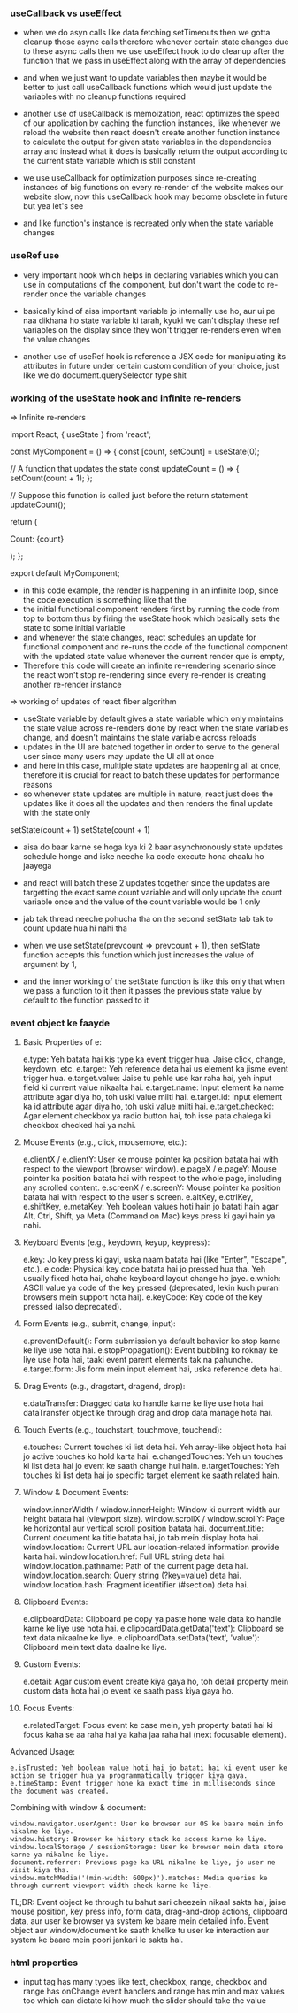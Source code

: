 ### useCallback vs useEffect
 - when we do asyn calls like data fetching setTimeouts then we gotta cleanup those async calls therefore whenever certain state changes due to these async calls then we use useEffect hook to do cleanup after the function that we pass in useEffect along with the array of dependencies

 - and when we just want to update variables then maybe it would be better to just call useCallback functions which would just update the variables with no cleanup functions required

 - another use of useCallback is memoization, react optimizes the speed of our application by caching the function instances, like whenever we reload the website then react doesn't create another function instance to calculate the output for given state variables in the dependencies array and instead what it does is basically return the output according to the current state variable which is still constant

 - we use useCallback for optimization purposes since re-creating instances of big functions on every re-render of the website makes our website slow, now this useCallback hook may become obsolete in future but yea let's see

 - and like function's instance is recreated only when the state variable changes


 ### useRef use 

 - very important hook which helps in declaring variables which you can use in computations of the component, but don't want the code to re-render once the variable changes
 
 - basically kind of aisa important variable jo internally use ho, aur ui pe naa dikhana ho state variable ki tarah, kyuki we can't display these ref variables on the display since they won't trigger re-renders even when the value changes

 - another use of useRef hook is reference a JSX code for manipulating its attributes in future under certain custom condition of your choice, just like we do document.querySelector type shit 

 ### working of the useState hook and infinite re-renders

 => Infinite re-renders

import React, { useState } from 'react';

const MyComponent = () => {
  const [count, setCount] = useState(0);

  // A function that updates the state
  const updateCount = () => {
    setCount(count + 1);
  };

  // Suppose this function is called just before the return statement
  updateCount();

  return (
    <div>
      <p>Count: {count}</p>
    </div>
  );
};

export default MyComponent;

- in this code example, the render is happening in an infinite loop, since the code execution is something like that the
- the initial functional component renders first by running the code from top to bottom thus by firing the useState hook which basically sets the state to some initial variable
- and whenever the state changes, react schedules an update for functional component and re-runs the code of the functional component with the updated state value whenever the current render que is empty, 
- Therefore this code will create an infinite re-rendering scenario since the react won't stop re-rendering since every re-render is creating another re-render instance

=> working of updates of react fiber algorithm 

- useState variable by default gives a state variable which only maintains the state value across re-renders done by react when the state variables change, and doesn't maintains the state variable across reloads
- updates in the UI are batched together in order to serve to the general user since many users may update the UI all at once 
- and here in this case, multiple state updates are happening all at once, therefore it is crucial for react to batch these updates for performance reasons
- so whenever state updates are multiple in nature, react just does the updates like it does all the updates and then renders the final update with the state only 


setState(count + 1)
setState(count + 1)

- aisa do baar karne se hoga kya ki 2 baar asynchronously state updates schedule honge and iske neeche ka code execute hona chaalu ho jaayega
- and react will batch these 2 updates together since the updates are targetting the exact same count variable and will only update the count variable once and the value of the count variable would be 1 only
- jab tak thread neeche pohucha tha on the second setState tab tak to count update hua hi nahi tha 

- when we use setState(prevcount => prevcount + 1), then setState function accepts this function which just increases the value of argument by 1,
- and the inner working of the setState function is like this only that when we pass a function to it then it passes the previous state value by default to the function passed to it 


### event object ke faayde 

1. Basic Properties of e:

    e.type: Yeh batata hai kis type ka event trigger hua. Jaise click, change, keydown, etc.
    e.target: Yeh reference deta hai us element ka jisme event trigger hua.
        e.target.value: Jaise tu pehle use kar raha hai, yeh input field ki current value nikaalta hai.
        e.target.name: Input element ka name attribute agar diya ho, toh uski value milti hai.
        e.target.id: Input element ka id attribute agar diya ho, toh uski value milti hai.
        e.target.checked: Agar element checkbox ya radio button hai, toh isse pata chalega ki checkbox checked hai ya nahi.

2. Mouse Events (e.g., click, mousemove, etc.):

    e.clientX / e.clientY: User ke mouse pointer ka position batata hai with respect to the viewport (browser window).
    e.pageX / e.pageY: Mouse pointer ka position batata hai with respect to the whole page, including any scrolled content.
    e.screenX / e.screenY: Mouse pointer ka position batata hai with respect to the user's screen.
    e.altKey, e.ctrlKey, e.shiftKey, e.metaKey: Yeh boolean values hoti hain jo batati hain agar Alt, Ctrl, Shift, ya Meta (Command on Mac) keys press ki gayi hain ya nahi.

3. Keyboard Events (e.g., keydown, keyup, keypress):

    e.key: Jo key press ki gayi, uska naam batata hai (like "Enter", "Escape", etc.).
    e.code: Physical key code batata hai jo pressed hua tha. Yeh usually fixed hota hai, chahe keyboard layout change ho jaye.
    e.which: ASCII value ya code of the key pressed (deprecated, lekin kuch purani browsers mein support hota hai).
    e.keyCode: Key code of the key pressed (also deprecated).

4. Form Events (e.g., submit, change, input):

    e.preventDefault(): Form submission ya default behavior ko stop karne ke liye use hota hai.
    e.stopPropagation(): Event bubbling ko roknay ke liye use hota hai, taaki event parent elements tak na pahunche.
    e.target.form: Jis form mein input element hai, uska reference deta hai.

5. Drag Events (e.g., dragstart, dragend, drop):

    e.dataTransfer: Dragged data ko handle karne ke liye use hota hai. dataTransfer object ke through drag and drop data manage hota hai.

6. Touch Events (e.g., touchstart, touchmove, touchend):

    e.touches: Current touches ki list deta hai. Yeh array-like object hota hai jo active touches ko hold karta hai.
    e.changedTouches: Yeh un touches ki list deta hai jo event ke saath change hui hain.
    e.targetTouches: Yeh touches ki list deta hai jo specific target element ke saath related hain.

7. Window & Document Events:

    window.innerWidth / window.innerHeight: Window ki current width aur height batata hai (viewport size).
    window.scrollX / window.scrollY: Page ke horizontal aur vertical scroll position batata hai.
    document.title: Current document ka title batata hai, jo tab mein display hota hai.
    window.location: Current URL aur location-related information provide karta hai.
        window.location.href: Full URL string deta hai.
        window.location.pathname: Path of the current page deta hai.
        window.location.search: Query string (?key=value) deta hai.
        window.location.hash: Fragment identifier (#section) deta hai.

8. Clipboard Events:

    e.clipboardData: Clipboard pe copy ya paste hone wale data ko handle karne ke liye use hota hai.
    e.clipboardData.getData('text'): Clipboard se text data nikaalne ke liye.
    e.clipboardData.setData('text', 'value'): Clipboard mein text data daalne ke liye.

9. Custom Events:

    e.detail: Agar custom event create kiya gaya ho, toh detail property mein custom data hota hai jo event ke saath pass kiya gaya ho.

10. Focus Events:

    e.relatedTarget: Focus event ke case mein, yeh property batati hai ki focus kaha se aa raha hai ya kaha jaa raha hai (next focusable element).

Advanced Usage:

    e.isTrusted: Yeh boolean value hoti hai jo batati hai ki event user ke action se trigger hua ya programmatically trigger kiya gaya.
    e.timeStamp: Event trigger hone ka exact time in milliseconds since the document was created.

Combining with window & document:

    window.navigator.userAgent: User ke browser aur OS ke baare mein info nikalne ke liye.
    window.history: Browser ke history stack ko access karne ke liye.
    window.localStorage / sessionStorage: User ke browser mein data store karne ya nikalne ke liye.
    document.referrer: Previous page ka URL nikalne ke liye, jo user ne visit kiya tha.
    window.matchMedia('(min-width: 600px)').matches: Media queries ke through current viewport width check karne ke liye.

TL;DR: Event object ke through tu bahut sari cheezein nikaal sakta hai, jaise mouse position, key press info, form data, drag-and-drop actions, clipboard data, aur user ke browser ya system ke baare mein detailed info. Event object aur window/document ke saath khelke tu user ke interaction aur system ke baare mein poori jankari le sakta hai.

### html properties

- input tag has many types like text, checkbox, range, checkbox and range has onChange event handlers and range has min and max values too which can dictate ki how much the slider should take the value